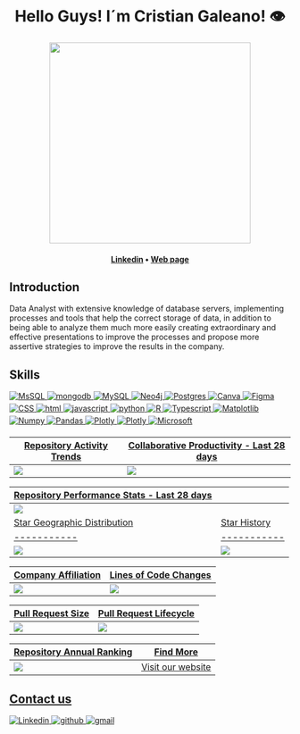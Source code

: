 <h1 align="center">Hello Guys! I´m Cristian Galeano! 👁️</h1>

<div align="center">
<a href="https://ossinsight.io">
  <img src="/web/static/img/screenshots/homepage.gif" height=360
</a>
</div>

<h4 align="center">
  <b><a href="https://www.linkedin.com/in/cristian-galeano-diaz-analista-datos/">Linkedin</a></b>
  •
  <b><a href="https://crisyega2003.wixsite.com/cristian-galeano-da">Web page</a></b>
  </h3>

## Introduction

Data Analyst with extensive knowledge of database servers, implementing processes and tools that help the correct storage of data, in addition to being able to analyze them much more easily creating extraordinary and effective presentations to improve the processes and propose more assertive strategies to improve the results in the company.

## Skills

<a href="" target="_blank">
<img src=https://img.shields.io/badge/Microsoft%20SQL%20Server-CC2927?style=for-the-badge&logo=microsoft%20sql%20server&logoColor=white alt=MsSQL style="margin-bottom: 5px;" />

<a href="" target="_blank">
<img src=https://img.shields.io/badge/MongoDB-%234ea94b.svg?style=for-the-badge&logo=mongodb&logoColor=white alt=mongodb style="margin-bottom: 5px;" />

<a href="" target="_blank">
<img src=https://img.shields.io/badge/mysql-4479A1.svg?style=for-the-badge&logo=mysql&logoColor=white alt=MySQL style="margin-bottom: 5px;" />

<a href="" target="_blank">
<img src=https://img.shields.io/badge/Neo4j-008CC1?style=for-the-badge&logo=neo4j&logoColor=white alt=Neo4j style="margin-bottom: 5px;" />

<a href="" target="_blank">
<img src=https://img.shields.io/badge/postgres-%23316192.svg?style=for-the-badge&logo=postgresql&logoColor=white alt=Postgres style="margin-bottom: 5px;" />

<a href="" target="_blank">
<img src=https://img.shields.io/badge/Canva-%2300C4CC.svg?style=for-the-badge&logo=Canva&logoColor=white alt=Canva style="margin-bottom: 5px;" />

<a href="" target="_blank">
<img src=https://img.shields.io/badge/figma-%23F24E1E.svg?style=for-the-badge&logo=figma&logoColor=white alt=Figma style="margin-bottom: 5px;" />

<a href="" target="_blank">
<img src=https://img.shields.io/badge/css3-%231572B6.svg?style=for-the-badge&logo=css3&logoColor=white alt=CSS style="margin-bottom: 5px;" />

<a href="" target="_blank">
<img src=https://img.shields.io/badge/html5-%23E34F26.svg?style=for-the-badge&logo=html5&logoColor=white alt=html style="margin-bottom: 5px;" />

<a href="" target="_blank">
<img src=https://img.shields.io/badge/javascript-%23323330.svg?style=for-the-badge&logo=javascript&logoColor=%23F7DF1E alt=javascript style="margin-bottom: 5px;" />

<a href="" target="_blank">
<img src=https://img.shields.io/badge/python-3670A0?style=for-the-badge&logo=python&logoColor=ffdd54 alt=python style="margin-bottom: 5px;" />

<a href="" target="_blank">
<img src=https://img.shields.io/badge/r-%23276DC3.svg?style=for-the-badge&logo=r&logoColor=white alt=R style="margin-bottom: 5px;" />

<a href="" target="_blank">
<img src=https://img.shields.io/badge/typescript-%23007ACC.svg?style=for-the-badge&logo=typescript&logoColor=white alt=Typescript style="margin-bottom: 5px;" />

<a href="" target="_blank">
<img src=https://img.shields.io/badge/Matplotlib-%23ffffff.svg?style=for-the-badge&logo=Matplotlib&logoColor=black alt=Matplotlib style="margin-bottom: 5px;" />

<a href="" target="_blank">
<img src=https://img.shields.io/badge/numpy-%23013243.svg?style=for-the-badge&logo=numpy&logoColor=white alt=Numpy style="margin-bottom: 5px;" />

<a href="" target="_blank">
<img src=https://img.shields.io/badge/pandas-%23150458.svg?style=for-the-badge&logo=pandas&logoColor=white alt=Pandas style="margin-bottom: 5px;" />

<a href="" target="_blank">
<img src=https://img.shields.io/badge/Plotly-%233F4F75.svg?style=for-the-badge&logo=plotly&logoColor=white alt=Plotly style="margin-bottom: 5px;" />

<a href="" target="_blank">
<img src=https://img.shields.io/badge/Plotly-%233F4F75.svg?style=for-the-badge&logo=plotly&logoColor=white alt=Plotly style="margin-bottom: 5px;" />

<a href="" target="_blank">
<img src=https://img.shields.io/badge/Microsoft-0078D4?style=for-the-badge&logo=microsoft&logoColor=white alt=Microsoft style="margin-bottom: 5px;" />

| Repository Activity Trends | Collaborative Productivity - Last 28 days |
| ----------- | ----------- |
|<img src="https://next.ossinsight.io/widgets/official/compose-activity-trends/thumbnail.png?repo_id=41986369&image_size=auto" />|<img src="https://next.ossinsight.io/widgets/official/compose-last-28-days-collaborative-productivity/thumbnail.png?repo_id=41986369&image_size=auto" />|

| Repository Performance Stats - Last 28 days |  |
| ----------- | ----------- |
|<img src="https://next.ossinsight.io/widgets/official/compose-last-28-days-stats/thumbnail.png?repo_id=41986369&image_size=auto" />
| Star Geographic Distribution | Star History |
| ----------- | ----------- |
|<img src="https://next.ossinsight.io/widgets/official/analyze-repo-stars-map/thumbnail.png?activity=stars&repo_id=41986369&image_size=auto" />|<img src="https://next.ossinsight.io/widgets/official/analyze-repo-stars-history/thumbnail.png?repo_id=41986369&image_size=auto" />|

| Company Affiliation | Lines of Code Changes |
| ----------- | ----------- |
|<img src="https://next.ossinsight.io/widgets/official/analyze-repo-company/thumbnail.png?activity=stars&repo_id=41986369&image_size=auto" />|<img src="https://next.ossinsight.io/widgets/official/analyze-repo-loc-per-month/thumbnail.png?repo_id=41986369&image_size=auto" />|

| Pull Request Size | Pull Request Lifecycle |
| ----------- | ----------- |
|<img src="https://next.ossinsight.io/widgets/official/analyze-repo-pull-requests-size-per-month/thumbnail.png?repo_id=41986369&image_size=auto" />|<img src="https://next.ossinsight.io/widgets/official/analyze-repo-pull-request-open-to-merged/thumbnail.png?repo_id=41986369&image_size=auto" />|

| Repository Annual Ranking | Find More |
| ----------- | ----------- |
|<img src="https://next.ossinsight.io/widgets/official/collection-annually-ranking/thumbnail.png?activity=stars&collection_id=2&image_size=auto" />|<a href="https://crisyega2003.wixsite.com/cristian-galeano-da">Visit our website</a >|

## Contact us

<a href="https://www.linkedin.com/in/cristian-galeano-diaz-analista-datos/" target="_blank">
<img src=https://img.shields.io/badge/linkedin-%230077B5.svg?style=for-the-badge&logo=linkedin&logoColor=white alt=Linkedin style="margin-bottom: 5px;" />

<a href="https://github.com/pingcap/ossinsight/discussions" target="_blank">
<img src=https://img.shields.io/badge/github-%2300acee.svg?color=181717&style=for-the-badge&logo=github&logoColor=white alt=github style="margin-bottom: 5px;" />

<a href="cristianygaleanod@gmail.com" target="_blank">
<img src=https://img.shields.io/badge/gmail-%2300acee.svg?color=EA4335&style=for-the-badge&logo=gmail&logoColor=white alt=gmail style="margin-bottom: 5px;" />
